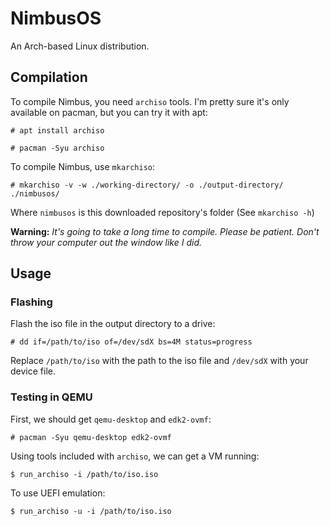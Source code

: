# NimbusOS

An Arch-based Linux distribution.

## Compilation
To compile Nimbus, you need `archiso` tools. I'm pretty sure it's only available on pacman, but you can try it with apt:
```console
# apt install archiso
```
```console
# pacman -Syu archiso
```
To compile Nimbus, use `mkarchiso`:
```console
# mkarchiso -v -w ./working-directory/ -o ./output-directory/ ./nimbusos/
```
Where `nimbusos` is this downloaded repository's folder (See `mkarchiso -h`)

**Warning:** _It's going to take a long time to compile. Please be patient. Don't throw your computer out the window like I did._

## Usage
### Flashing
Flash the iso file in the output directory to a drive:
```console
# dd if=/path/to/iso of=/dev/sdX bs=4M status=progress
```
Replace `/path/to/iso` with the path to the iso file and `/dev/sdX` with your device file.
### Testing in QEMU
First, we should get `qemu-desktop` and `edk2-ovmf`:
```console
# pacman -Syu qemu-desktop edk2-ovmf
```
Using tools included with `archiso`, we can get a VM running:
```console
$ run_archiso -i /path/to/iso.iso
```
To use UEFI emulation:
```console
$ run_archiso -u -i /path/to/iso.iso
```
